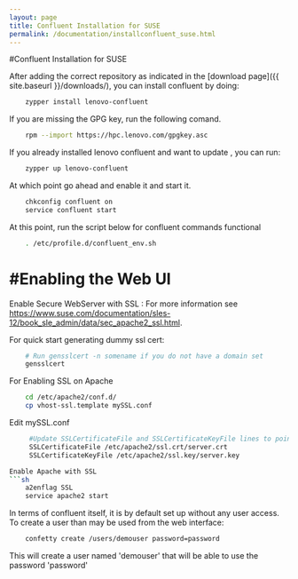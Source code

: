 ```yaml
---
layout: page
title: Confluent Installation for SUSE
permalink: /documentation/installconfluent_suse.html
---
```

#Confluent Installation for SUSE

After adding the correct repository as indicated in the [download page]({{ site.baseurl }}/downloads/), you can install confluent by doing:
```sh 
	zypper install lenovo-confluent
```	
If you are missing the GPG key, run the following comand. 
```sh 
    rpm --import https://hpc.lenovo.com/gpgkey.asc
```
If you already installed lenovo confluent and want to update , you can run: 
```sh 
    zypper up lenovo-confluent
```	
At which point go ahead and enable it and start it.
```sh 
	chkconfig confluent on
	service confluent start
```
At this point, run the script below for confluent commands functional
```sh 
    . /etc/profile.d/confluent_env.sh
```
#Enabling the Web UI
====================
	
Enable Secure WebServer with SSL : 
For more information see https://www.suse.com/documentation/sles-12/book_sle_admin/data/sec_apache2_ssl.html. 

For quick start generating dummy ssl cert: 
```sh 
	# Run gensslcert -n somename if you do not have a domain set
	gensslcert
```	
For Enabling SSL on Apache 	
```sh 
	cd /etc/apache2/conf.d/
	cp vhost-ssl.template mySSL.conf 
```
Edit mySSL.conf 
```sh      
	 #Update SSLCertificateFile and SSLCertificateKeyFile lines to point to server
	 SSLCertificateFile /etc/apache2/ssl.crt/server.crt
	 SSLCertificateKeyFile /etc/apache2/ssl.key/server.key

Enable Apache with SSL
```sh 
    a2enflag SSL
	service apache2 start
```

In terms of confluent itself, it is by default set up without any user access.  To create a user than may be used from the web interface:
```sh 
	confetty create /users/demouser password=password
```
This will create a user named 'demouser' that will be able to use the password 'password'

